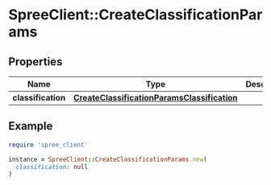 # SpreeClient::CreateClassificationParams

## Properties

| Name | Type | Description | Notes |
| ---- | ---- | ----------- | ----- |
| **classification** | [**CreateClassificationParamsClassification**](CreateClassificationParamsClassification.md) |  |  |

## Example

```ruby
require 'spree_client'

instance = SpreeClient::CreateClassificationParams.new(
  classification: null
)
```

